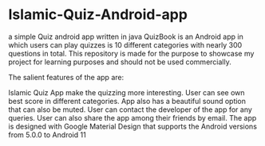 # Islamic-Quiz-Android-app
a simple Quiz android app written in java 
QuizBook is an Android app in which users can play quizzes is 10 different categories with nearly 300 questions in total. This repository is made for the purpose to showcase my project for learning purposes and should not be used commercially.

The salient features of the app are:

Islamic Quiz App  make the quizzing more interesting.
User can see own best score in different categories.
App also has a beautiful sound option that can also be muted.
User can contact the developer of the app for any queries.
User can also share the app among their friends by email.
The app is designed with Google Material Design that supports the Android versions from  5.0.0 to Android 11
